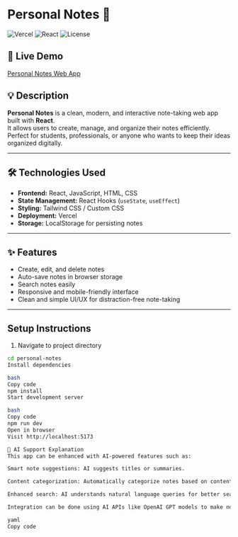 # Personal Notes 📝

![Vercel](https://img.shields.io/badge/Deployed-Vercel-blue) ![React](https://img.shields.io/badge/React-17.0.2-blue) ![License](https://img.shields.io/badge/License-MIT-green)

## 🌟 Live Demo
[Personal Notes Web App](https://personalnotes-nwka.vercel.app/)

## 💡 Description
**Personal Notes** is a clean, modern, and interactive note-taking web app built with **React**.  
It allows users to create, manage, and organize their notes efficiently. Perfect for students, professionals, or anyone who wants to keep their ideas organized digitally.

---

## 🛠 Technologies Used
- **Frontend:** React, JavaScript, HTML, CSS  
- **State Management:** React Hooks (`useState`, `useEffect`)  
- **Styling:** Tailwind CSS / Custom CSS  
- **Deployment:** Vercel  
- **Storage:** LocalStorage for persisting notes  

---

## ✨ Features
- Create, edit, and delete notes  
- Auto-save notes in browser storage  
- Search notes easily  
- Responsive and mobile-friendly interface  
- Clean and simple UI/UX for distraction-free note-taking  

---

## Setup Instructions

1. Navigate to project directory
```bash
cd personal-notes
Install dependencies

bash
Copy code
npm install
Start development server

bash
Copy code
npm run dev
Open in browser
Visit http://localhost:5173

🤖 AI Support Explanation
This app can be enhanced with AI-powered features such as:

Smart note suggestions: AI suggests titles or summaries.

Content categorization: Automatically categorize notes based on content.

Enhanced search: AI understands natural language queries for better search.

Integration can be done using AI APIs like OpenAI GPT models to make note-taking smarter and more intuitive.

yaml
Copy code
